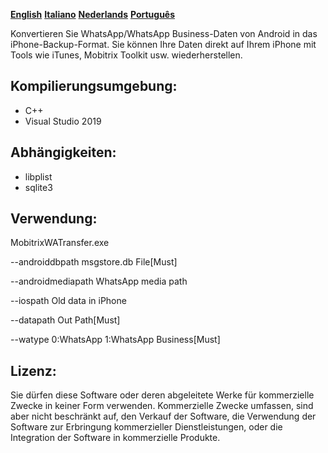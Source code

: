 **[English](README.md)** **[Italiano](README-it.md)** **[Nederlands](README-nl.md)**  **[Português](README-pt.md)**

Konvertieren Sie WhatsApp/WhatsApp Business-Daten von Android in das iPhone-Backup-Format. Sie können Ihre Daten direkt auf Ihrem iPhone mit Tools wie iTunes, Mobitrix Toolkit usw. wiederherstellen.
## Kompilierungsumgebung:
- C++
- Visual Studio 2019
##  Abhängigkeiten:

- libplist
- sqlite3
  
## Verwendung:
MobitrixWATransfer.exe 

--androiddbpath msgstore.db File[Must] 

--androidmediapath WhatsApp media path 

--iospath Old data in iPhone 

--datapath Out Path[Must] 

--watype 0:WhatsApp 1:WhatsApp Business[Must]


## Lizenz:
Sie dürfen diese Software oder deren abgeleitete Werke für kommerzielle Zwecke in keiner Form verwenden. Kommerzielle Zwecke umfassen, sind aber nicht beschränkt auf, den Verkauf der Software, die Verwendung der Software zur Erbringung kommerzieller Dienstleistungen, oder die Integration der Software in kommerzielle Produkte.
